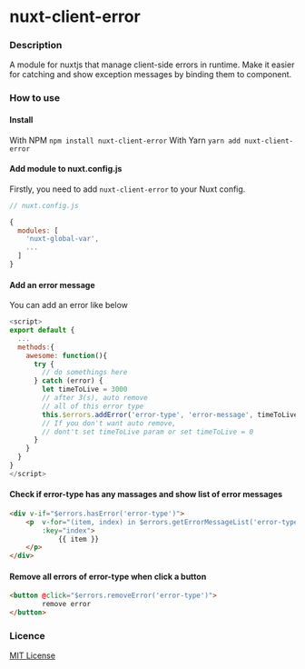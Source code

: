 # nuxt-client-error
### Description
A module for nuxtjs that manage client-side errors in runtime. Make it easier for catching and show exception messages by binding them to component.
### How to use
#### Install
With NPM
`npm install nuxt-client-error`
With Yarn
`yarn add nuxt-client-error`
#### Add module to nuxt.config.js
Firstly, you need to add `nuxt-client-error` to your Nuxt config.
```javascript
// nuxt.config.js

{
  modules: [
    'nuxt-global-var',
    ...
  ]
}
```
#### Add an error message
You can add an error like below
```javascript
<script>
export default {
  ...
  methods:{
    awesome: function(){
      try {
        // do somethings here
      } catch (error) {
        let timeToLive = 3000
        // after 3(s), auto remove 
        // all of this error type
        this.$errors.addError('error-type', 'error-message', timeToLive)
        // If you don't want auto remove,
        // dont't set timeToLive param or set timeToLive = 0
      }
    }
  }
}
</script>
```
#### Check if error-type has any massages and show list of error messages
```html
<div v-if="$errors.hasError('error-type')">
    <p  v-for="(item, index) in $errors.getErrorMessageList('error-type')"
        :key="index">
            {{ item }}
    </p>
</div>
```
#### Remove all errors of error-type when click a button
```html
<button @click="$errors.removeError('error-type')">
        remove error
</button>
```
### Licence
[MIT License](https://github.com/minhchi3103/nuxt-client-error/blob/master/LICENSE "MIT License")
